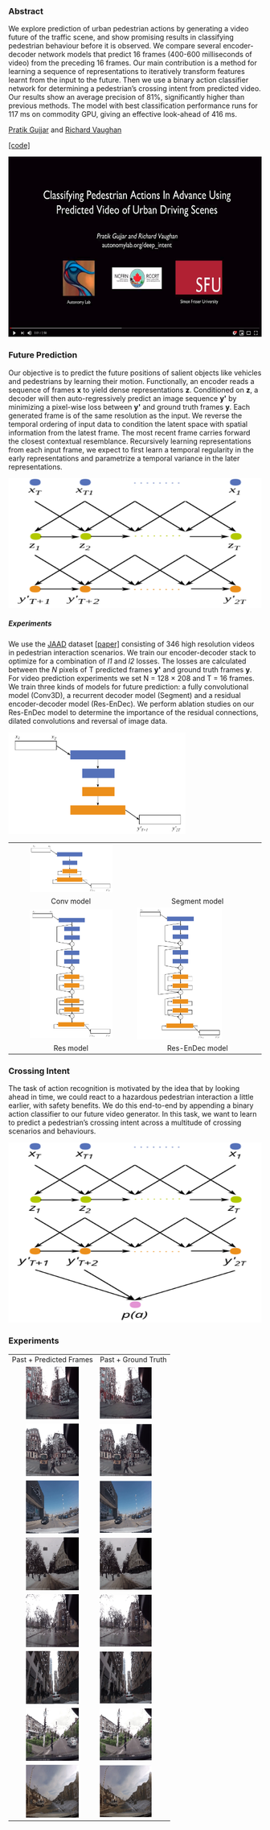 ### Abstract 
We explore prediction of urban pedestrian actions by generating a video future of the traffic scene, and show promising results in classifying pedestrian behaviour before it is observed. We compare several encoder-decoder network models that predict 16 frames (400-600 milliseconds of video) from the preceding 16 frames. Our main contribution is a method for learning a sequence of representations to iteratively transform features learnt from the input to the future. Then we use a binary action classifier network for determining a pedestrian’s crossing intent from predicted video. Our results show an average precision of 81%, significantly higher than previous methods. The model with best classification performance runs for 117 ms on commodity GPU, giving an effective look-ahead of 416 ms.
<br />

[Pratik Gujjar](https://www.sfu.ca/~pgujjar/) and [Richard Vaughan](http://rtv.github.io/) <br />

<a href="https://github.com/AutonomyLab/deep_intent">[code]</a>

<p align="center">
<a href="http://www.youtube.com/watch?feature=player_embedded&v=UHMBtu43Gi4
" target="_blank"><img src="./public/video_img.png" 
alt="DeepIntent" width="637" height="358" border="0" /></a>
</p>


### Future Prediction 
Our objective is to predict the future positions of salient objects like vehicles and pedestrians by learning their motion. Functionally, an encoder reads a sequence of frames __x__ to yield dense representations __z__. Conditioned on __z__, a decoder will then auto-regressively predict an image sequence __y'__ by minimizing a pixel-wise loss between __y'__ and ground truth frames __y__. Each generated frame is of the same resolution as the input. We reverse the temporal ordering of input data to condition the latent space with spatial information from the latest frame. The most recent frame carries forward the closest contextual resemblance. Recursively learning representations from each input frame, we expect to first learn a temporal regularity in the early representations and parametrize a temporal variance in the later representations.

<p align="center">
<img src="./public/abstract-net.svg" alt="abstract-net" width="537" height="258" border="0" />
</p>

##### Experiments
We use the [JAAD](http://data.nvision2.eecs.yorku.ca/JAAD_dataset/) dataset <a href="https://arxiv.org/abs/1609.04741">[paper]</a> consisting of 346 high resolution videos in pedestrian interaction scenarios. We train our encoder-decoder stack to optimize for a combination of *l1* and *l2* losses. The losses are calculated between the *N* pixels of T predicted frames __y'__ and ground truth frames __y__. For video prediction experiments we set N = 128 × 208 and T = 16 frames. We train three kinds of models for future prediction: a fully convolutional model (Conv3D), a recurrent decoder model (Segment) and a residual encoder-decoder model (Res-EnDec). We perform ablation studies on our Res-EnDec model to determine the importance of the residual connections, dilated convolutions and reversal of image data. 

<style> table, th, td { border: 0px solid black; } </style>
<table>
  <tr
    <td align="center"><img src="./public/conv.png" width="70%"></td>
    <td align="center"><img src="./public/segment.png" width="70%"></td>
  </tr>
  <tr>
    <td align="center">Conv model</td>
    <td align="center">Segment model</td>
  </tr>
  <tr>
    <td align="center"><img src="./public/res.png" width="70%"></td>
    <td aligh="center"><img src="./public/rendec.png"  width="70%"></td>
  </tr>
   <tr>
    <td align="center">Res model</td>
    <td align="center">Res-EnDec model</td>
  </tr>
</table>


### Crossing Intent
The task of action recognition is motivated by the idea that by looking ahead in time, we could react to a hazardous pedestrian interaction a little earlier, with safety benefits. We do this end-to-end by appending a binary action classifier to our future video generator. In this task, we want to learn to predict a pedestrian’s crossing intent across a multitude of crossing scenarios and behaviours.

<p align="center">
<img src="./public/abstract-net-cla.svg" alt="abstract-net-cla" width="637" height="358" border="0" />
</p>


### Experiments

<style> table, th, td { border: 0px solid black; } </style>

<table>
  <tr>
    <td align="center">Past + Predicted Frames</td>
    <td align="center">Past + Ground Truth</td>
  </tr>
  <tr>
    <td align="center"><img src="./public/gifs/pred/vid_23.gif" width="65%"></td>
    <td aligh="center"><img src="./public/gifs/truth/vid_23.gif" width="77.5%"></td>
  </tr>
  <tr>
    <td align="center"><img src="./public/gifs/pred/vid_91.gif" width="65%"></td>
    <td aligh="center"><img src="./public/gifs/truth/vid_91.gif" width="77.5%"></td>
  </tr>
  <tr>
    <td align="center"><img src="./public/gifs/pred/vid_165.gif" width="65%"></td>
    <td aligh="center"><img src="./public/gifs/truth/vid_165.gif" width="77.5%"></td>
   </tr>
   <tr>
   <td align="center"><img src="./public/gifs/pred/vid_232.gif" width="65%"></td>
    <td aligh="center"><img src="./public/gifs/truth/vid_232.gif" width="77.5%"></td>
  </tr>
  <tr>
    <td align="center"><img src="./public/gifs/pred/vid_306.gif" width="65%"></td>
    <td aligh="center"><img src="./public/gifs/truth/vid_306.gif" width="77.5%"></td>
  </tr>
  <tr>
    <td align="center"><img src="./public/gifs/pred/vid_350.gif" width="65%"></td>
    <td aligh="center"><img src="./public/gifs/truth/vid_350.gif" width="77.5%"></td>
  </tr>
  <tr>
    <td align="center"><img src="./public/gifs/pred/vid_417.gif" width="65%"></td>
    <td aligh="center"><img src="./public/gifs/truth/vid_417.gif" width="77.5%"></td>
  </tr>
  <tr>
    <td align="center"><img src="./public/gifs/pred/vid_471.gif" width="65%"></td>
    <td aligh="center"><img src="./public/gifs/truth/vid_471.gif" width="77.5%"></td>
  </tr>
</table>





